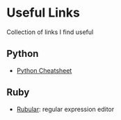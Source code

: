# Useful Links
Collection of links I find useful

## Python
* [Python Cheatsheet](https://gto76.github.io/python-cheatsheet/)

## Ruby
* [Rubular](http://rubular.com): regular expression editor
